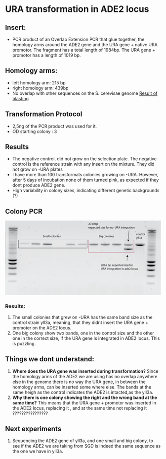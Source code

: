 # URA transformation in ADE2 locus

## Insert:
 * PCR product of an Overlap Extension PCR that glue together, the homology arms around the ADE2 gene and the URA gene + native URA promotor. The fragment has a total length of 1984bp. The URA gene + promotor has a length of 1019 bp.

## Homology arms:
* left homology arm: 215 bp
* right homology arm: 439bp
* No overlap with other sequences on the S. cerevisae genome [Result of blasting](https://blast.ncbi.nlm.nih.gov/Blast.cgi)

## Transformation Protocol

* 2,5ng of the PCR product was used for it.
* OD starting colony : 3

## Results

* The negative control, did not grow on the selection plate. The negative control is the reference strain with any insert on the mixture. They did not grow on -URA plates
* I have more than 100 transformats colonies growing on -URA. However, after 5 days of incubation none of them turned pink, as expected if they dont produce ADE2 gene.
* High variability in colony sizes, indicating different genetic backgrounds (?)

## Colony PCR

![](../images/colony_pcr_gel.png)

### Results:
1. The small colonies that grew on -URA has the same band size as the control strain yll3a, meaning, that they didnt insert the URA gene + promoter on the ADE2 locus.
2. One big colony show two bands, one in the control size and the other one in the correct size, if the URA gene is integrated in ADE2 locus. This is puzzling.

## Things we dont understand:
1. **Where does the URA gene was inserted during transformation?** Since the homology arms of the ADE2 we are using has no overlap anywhere else in the genome there is no way the URA gene, in between the homology arms, can be inserted some where else. The bands at the same heigh as the control indicates the ADE2 is intacted,as the yll3a.
2. **Why there is one colony showing the right and the wrong band at the same time?** This means that the URA gene + promotor  was inserted in the ADE2 locus, replacing it , and at the same time not replacing it ????????????????

## Next experiments
1. Sequencing the ADE2 gene of yll3a, and one small and big colony, to see if the ADE2 we are taking from SGD is indeed the same sequence as the one we have in yll3a. 
